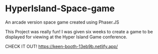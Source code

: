 # HyperIsland-Space-game
An arcade version space game created using Phaser.JS

This Project was really fun! I was given six weeks to create a game to be displayed for viewing at the Hyper Island Game conference.

CHECK IT OUT!
https://keen-booth-13eb9b.netlify.app/
